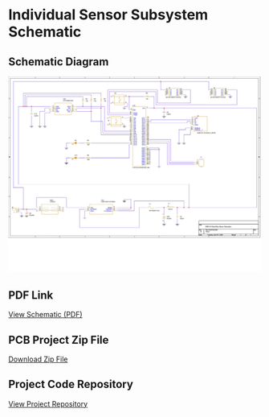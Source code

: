 # Individual Sensor Subsystem Schematic 

## Schematic Diagram
![Schematic](images/SCEMATIC_FINAL_PCB.jpg)


## **PDF Link**  
[View Schematic (PDF)](images/SCEMATIC_FINAL_PCB.pdf)

## **PCB Project Zip File**
[Download Zip File](images/SensorSubsystemDD.zip)

## **Project Code Repository**    
[View Project Repository](https://github.com/daviddiaz01/API-SENSOR-DD.git)
